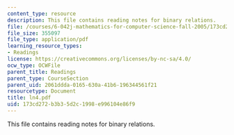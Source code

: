 ```yaml
---
content_type: resource
description: This file contains reading notes for binary relations.
file: /courses/6-042j-mathematics-for-computer-science-fall-2005/173cd272b3b35d2c1998e996104e86f9_ln4.pdf
file_size: 355097
file_type: application/pdf
learning_resource_types:
- Readings
license: https://creativecommons.org/licenses/by-nc-sa/4.0/
ocw_type: OCWFile
parent_title: Readings
parent_type: CourseSection
parent_uid: 2061ddda-0165-630a-41b6-196344561f21
resourcetype: Document
title: ln4.pdf
uid: 173cd272-b3b3-5d2c-1998-e996104e86f9
---
```

This file contains reading notes for binary relations.